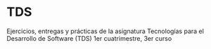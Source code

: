 # TDS
Ejercicios, entregas y prácticas de la asignatura Tecnologías para el Desarrollo de Software (TDS) 1er cuatrimestre, 3er curso
